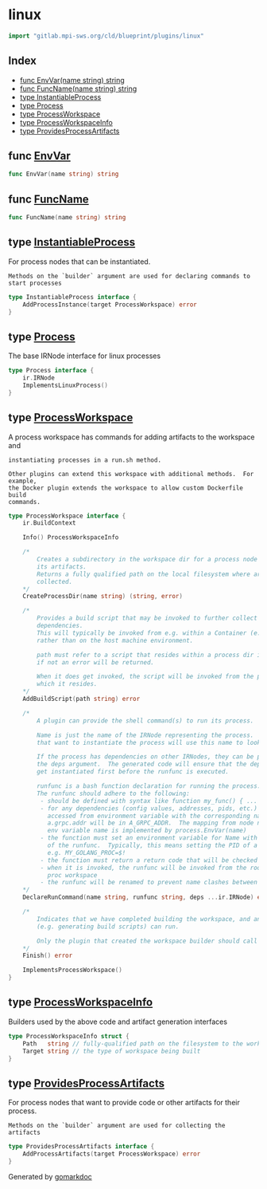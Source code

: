 <!-- Code generated by gomarkdoc. DO NOT EDIT -->

# linux

```go
import "gitlab.mpi-sws.org/cld/blueprint/plugins/linux"
```

## Index

- [func EnvVar\(name string\) string](<#EnvVar>)
- [func FuncName\(name string\) string](<#FuncName>)
- [type InstantiableProcess](<#InstantiableProcess>)
- [type Process](<#Process>)
- [type ProcessWorkspace](<#ProcessWorkspace>)
- [type ProcessWorkspaceInfo](<#ProcessWorkspaceInfo>)
- [type ProvidesProcessArtifacts](<#ProvidesProcessArtifacts>)


<a name="EnvVar"></a>
## func [EnvVar](<https://gitlab.mpi-sws.org/cld/blueprint2/blueprint/blob/main/plugins/linux/util.go#L9>)

```go
func EnvVar(name string) string
```



<a name="FuncName"></a>
## func [FuncName](<https://gitlab.mpi-sws.org/cld/blueprint2/blueprint/blob/main/plugins/linux/util.go#L13>)

```go
func FuncName(name string) string
```



<a name="InstantiableProcess"></a>
## type [InstantiableProcess](<https://gitlab.mpi-sws.org/cld/blueprint2/blueprint/blob/main/plugins/linux/ir.go#L33-L35>)

For process nodes that can be instantiated.

```
Methods on the `builder` argument are used for declaring commands to start processes
```

```go
type InstantiableProcess interface {
    AddProcessInstance(target ProcessWorkspace) error
}
```

<a name="Process"></a>
## type [Process](<https://gitlab.mpi-sws.org/cld/blueprint2/blueprint/blob/main/plugins/linux/ir.go#L10-L13>)

The base IRNode interface for linux processes

```go
type Process interface {
    ir.IRNode
    ImplementsLinuxProcess()
}
```

<a name="ProcessWorkspace"></a>
## type [ProcessWorkspace](<https://gitlab.mpi-sws.org/cld/blueprint2/blueprint/blob/main/plugins/linux/ir.go#L50-L113>)

A process workspace has commands for adding artifacts to the workspace and

```
instantiating processes in a run.sh method.

Other plugins can extend this workspace with additional methods.  For example,
the Docker plugin extends the workspace to allow custom Dockerfile build
commands.
```

```go
type ProcessWorkspace interface {
    ir.BuildContext

    Info() ProcessWorkspaceInfo

    /*
    	Creates a subdirectory in the workspace dir for a process node to collect
    	its artifacts.
    	Returns a fully qualified path on the local filesystem where artifacts will be
    	collected.
    */
    CreateProcessDir(name string) (string, error)

    /*
    	Provides a build script that may be invoked to further collect or build process
    	dependencies.
    	This will typically be invoked from e.g. within a Container (e.g a Dockerfile),
    	rather than on the host machine environment.

    	path must refer to a script that resides within a process dir in this workspace;
    	if not an error will be returned.

    	When it does get invoked, the script will be invoked from the process dir in
    	which it resides.
    */
    AddBuildScript(path string) error

    /*
    	A plugin can provide the shell command(s) to run its process.

    	Name is just the name of the IRNode representing the process.  Other IRNodes
    	that want to instantiate the process will use this name to look it up.

    	If the process has dependencies on other IRNodes, they can be provided with
    	the deps argument.  The generated code will ensure that the dependencies
    	get instantiated first before the runfunc is executed.

    	runfunc is a bash function declaration for running the process.
    	The runfunc should adhere to the following:
    	 - should be defined with syntax like function my_func() { ... }
    	 - for any dependencies (config values, addresses, pids, etc.) they can be
    	   accessed from environment variable with the corresponding name.  e.g.
    	   a.grpc.addr will be in A_GRPC_ADDR.  The mapping from node name to
    	   env variable name is implemented by process.EnvVar(name)
    	 - the function must set an environment variable for Name with the result
    	   of the runfunc.  Typically, this means setting the PID of a started process
    	   e.g. MY_GOLANG_PROC=$!
    	 - the function must return a return code that will be checked
    	 - when it is invoked, the runfunc will be invoked from the root of the
    	   proc workspace
    	 - the runfunc will be renamed to prevent name clashes between IRNodes
    */
    DeclareRunCommand(name string, runfunc string, deps ...ir.IRNode) error

    /*
    	Indicates that we have completed building the workspace, and any finalization tasks
    	(e.g. generating build scripts) can run.

    	Only the plugin that created the workspace builder should call this method.
    */
    Finish() error

    ImplementsProcessWorkspace()
}
```

<a name="ProcessWorkspaceInfo"></a>
## type [ProcessWorkspaceInfo](<https://gitlab.mpi-sws.org/cld/blueprint2/blueprint/blob/main/plugins/linux/ir.go#L115-L118>)

Builders used by the above code and artifact generation interfaces

```go
type ProcessWorkspaceInfo struct {
    Path   string // fully-qualified path on the filesystem to the workspace
    Target string // the type of workspace being built
}
```

<a name="ProvidesProcessArtifacts"></a>
## type [ProvidesProcessArtifacts](<https://gitlab.mpi-sws.org/cld/blueprint2/blueprint/blob/main/plugins/linux/ir.go#L25-L27>)

For process nodes that want to provide code or other artifacts for their process.

```
Methods on the `builder` argument are used for collecting the artifacts
```

```go
type ProvidesProcessArtifacts interface {
    AddProcessArtifacts(target ProcessWorkspace) error
}
```

Generated by [gomarkdoc](<https://github.com/princjef/gomarkdoc>)
